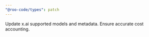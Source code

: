 ```yaml
---
"@roo-code/types": patch
---
```


Update x.ai supported models and metadata. Ensure accurate cost accounting.
